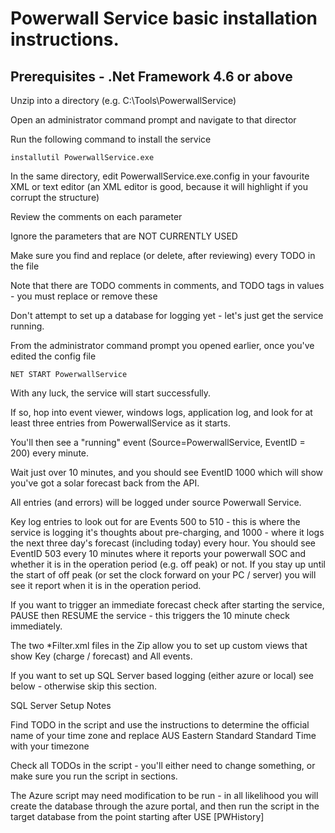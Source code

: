 Powerwall Service basic installation instructions.
==================================================

Prerequisites - .Net Framework 4.6 or above
-------------

Unzip into a directory (e.g. C:\Tools\PowerwallService)

Open an administrator command prompt and navigate to that director

Run the following command to install the service
	
	installutil PowerwallService.exe

In the same directory, edit PowerwallService.exe.config in your favourite XML or text editor (an XML editor is good, because it will highlight if you corrupt the structure)

Review the comments on each parameter

Ignore the parameters that are NOT CURRENTLY USED

Make sure you find and replace (or delete, after reviewing) every TODO in the file

Note that there are TODO comments in comments, and TODO tags in values - you must replace or remove these

Don't attempt to set up a database for logging yet - let's just get the service running.

From the administrator command prompt you opened earlier, once you've edited the config file

	NET START PowerwallService

With any luck, the service will start successfully.

If so, hop into event viewer, windows logs, application log, and look for at least three entries from PowerwallService as it starts.

You'll then see a "running" event (Source=PowerwallService, EventID = 200) every minute.

Wait just over 10 minutes, and you should see EventID 1000 which will show you've got a solar forecast back from the API.

All entries (and errors) will be logged under source Powerwall Service.

Key log entries to look out for are Events 500 to 510 - this is where the service is logging it's thoughts about pre-charging, 
and 1000 - where it logs the next three day's forecast (including today) every hour.  You should see EventID 503 every 10 minutes where it reports
your powerwall SOC and whether it is in the operation period (e.g. off peak) or not.
If you stay up until the start of off peak (or set the clock forward on your PC / server) you will see it report when it is in the operation period.

If you want to trigger an immediate forecast check after starting the service, PAUSE then RESUME the service - this triggers the 10 minute check immediately.

The two *Filter.xml files in the Zip allow you to set up custom views that show Key (charge / forecast) and All events.

If you want to set up SQL Server based logging (either azure or local) see below - otherwise skip this section.


SQL Server Setup Notes

Find TODO in the script and use the instructions to determine the official name of your time zone and replace AUS Eastern Standard Standard Time with your timezone

Check all TODOs in the script - you'll either need to change something, or make sure you run the script in sections.

The Azure script may need modification to be run - in all likelihood you will create the database through the azure portal, 
and then run the script in the target database from the point starting after USE [PWHistory]
